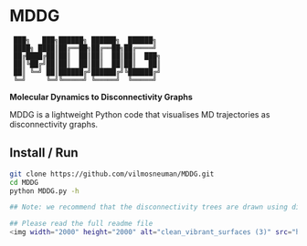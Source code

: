 # MDDG
     ███╗   ███╗██████╗ ██████╗  ██████╗                      
     ████╗ ████║██╔══██╗██╔══██╗██╔════╝                      
     ██╔████╔██║██║  ██║██║  ██║██║  ███╗                     
     ██║╚██╔╝██║██║  ██║██║  ██║██║   ██║                     
     ██║ ╚═╝ ██║██████╔╝██████╔╝╚██████╔╝                     
     ╚═╝     ╚═╝╚═════╝ ╚═════╝  ╚═════╝  
**Molecular Dynamics to Disconnectivity Graphs**

MDDG is a lightweight Python code that visualises MD trajectories as disconnectivity graphs.

## Install / Run
```bash
git clone https://github.com/vilmosneuman/MDDG.git
cd MDDG
python MDDG.py -h

## Note: we recommend that the disconnectivity trees are drawn using disconnectionDPS which is available at: https://www-wales.ch.cam.ac.uk/examples/PATHSAMPLE/DisconnectivityGraphs/

## Please read the full readme file 
<img width="2000" height="2000" alt="clean_vibrant_surfaces (3)" src="https://github.com/user-attachments/assets/479bbc52-84af-44c9-bbae-2842e30027d5" />
                                                                  

